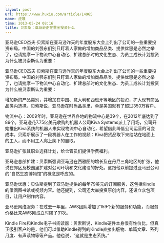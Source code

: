 ```yaml
---
layout: post
url: https://www.huxiu.com/article/14965
name: 虎嗅
time: 2013-05-24 08:16
title: 贝索斯：亚马逊正在重金投资什么
---
```

亚马逊CEO杰夫·贝索斯在亚马逊昨天的年度股东大会上列出了公司的一些重要投资布局。中国的刘强东们别只盯着人家做的增加商品品类、提供优惠是必然之举了，也请揣摩一下物流中心自动化、扩建总部时的文化生态、为员工成长计划投资为什么被贝索斯认为重要：

亚马逊CEO杰夫·贝索斯在亚马逊昨天的年度股东大会上列出了公司的一些重要投资布局。中国的刘强东们别只盯着人家做的增加商品品类、提供优惠是必然之举了，也请揣摩一下物流中心自动化、扩建总部时的文化生态、为员工成长计划投资为什么被贝索斯认为重要：

增加新的产品类别，并增加在中国、意大利和西班牙等地区的投资，扩大现有商品品类内选择。贝索斯说，亚马逊在时尚品类里，单是美国就有了超过350万客户。

物流中心：2009年时，亚马逊在世界各地的物流中心是39个，在2012年底达到了89个。亚马逊花7.75亿美元收购的机器人公司Kiva Systems派上了用场，公司开始推出Kiva系统的机器人来实现物流中心自动化，希望借此降低公司运营的可变成本。贝索斯展示了一段机器人在工作的视频：Kiva把货品取下来给站在地面上的工人，而不用工人爬上爬下的自取。

亚马逊扩张其职业选择计划，给仓管员们提供学费福利。

亚马逊总部扩建：贝索斯强调亚马逊在西雅图的增长及在丹尼三角地区的扩张，他说在郊区及校园里扩建对公司环境和文化建设的好处。这跟他以前提过亚马逊公司的“自然生态博物馆”的概念是呼应的。

亚马逊优惠：贝佐斯提到了亚马逊提供的每年79美元的订阅服务，这包括Kindle的借阅图书馆或视频内容。他还提到，公司还大举投资原创内容，还设立众包项目，让用户制作内容。

亚马逊网络服务：在过去一年里，AWS团队增加了159个新的服务和功能，而服务价格比来AWS刚成立时降了31次。

Kindle Fire和Kindle电子书阅读器：贝索斯说，Kindle硬件本身很有性价比，但真正吸引客户的是，他们可以借助Kindle得到的Kindle直接出版物、单篇文章、系列月度、有声读物等等产品。他也说，“这就是生态系统。”

